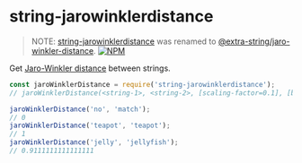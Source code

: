 # string-jarowinklerdistance

> NOTE: [string-jarowinklerdistance](https://www.npmjs.com/package/string-jarowinklerdistance) was renamed to [@extra-string/jaro-winkler-distance](https://www.npmjs.com/package/@extra-string/jaro-winkler-distance).
[![NPM](https://nodei.co/npm/string-jarowinklerdistance.png)](https://nodei.co/npm/string-jarowinklerdistance/)

Get [Jaro-Winkler distance] between strings.

```javascript
const jaroWinklerDistance = require('string-jarowinklerdistance');
// jaroWinklerDistance(<string-1>, <string-2>, [scaling-factor=0.1], [boost-threshold=0.7])

jaroWinklerDistance('no', 'match');
// 0
jaroWinklerDistance('teapot', 'teapot');
// 1
jaroWinklerDistance('jelly', 'jellyfish');
// 0.9111111111111111
```


[Jaro-Winkler distance]: https://en.wikipedia.org/wiki/Jaro–Winkler_distance
